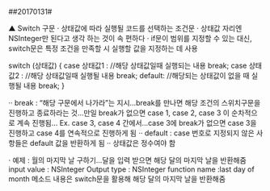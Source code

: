 ##20170131#

▲ Switch 구문 · 상태값에 따라 실행될 코드를 선택하는 조건문
· 상태값 자리엔 NSInteger만 된다고 생각 하는 것이 속 편하다
· if문이 범위를 지정할 수 있는 대신, switch문은 특정 조건을 만족할 시 실행할 값을 지정하는 데 사용

switch (상태값) { 
case 상태값1 : 
//해당 상태값일때 실행되는 내용
break;
case 상태값2 : 
//해당 상태값일때 실행될 내용
break;
default:
//해당되는 상태값이 없을 때 실행될 내용
break;
}

·· break : “해당 구문에서 나가라”는 지시…break를 만나면 해당 조건의 스위치구문을 진행하고 종료하라는 것…만일 break가 없으면 case 1, case 2, case 3 이 순차적으로 계속 진행됨…
Ex. case 3, case 4 간에서…case 3에 break가 없으면 case 3을 진행하고 case 4를 연속적으로 진행하게 됨
·· default : case 번호로 지정되지 않은 사항들은 default 값을 반환하게 됨
·· 상태값은 정수여야 함

· 예제 : 월의 마지막 날 구하기…달을 입력 받으면 해당 달의 마지막 날을 반환해줌
input value : NSInteger 
Output type : NSInteger
function name :last day of month
메소드 내용은 switch문을 활용해 해당 달의 마지막 날을 반환해줌